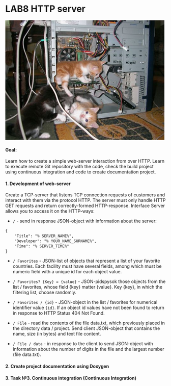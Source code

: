 # LAB8  HTTP server 

![Cat's server]( https://github.com/ZulusK/lab8/blob/master/res/cat.jpg "Cat's server")

#### Goal:
Learn how to create a simple web-server interaction from over HTTP. Learn to execute remote Git repository with the code, check the build project using continuous integration and code to create documentation project.

#### 1. Development of web-server

Create a TCP-server that listens TCP connection requests of customers and interact with them via the protocol HTTP. The server must only handle HTTP GET requests and return correctly-formed HTTP-response. Interface Server allows you to access it on the HTTP-ways:

* `/` - send in response JSON-object with information about the server:
```
{
    "Title": "% SERVER_NAME%",
    "Developer": "% YOUR_NAME_SURNAME%",
    "Time": "% SERVER_TIME%"
}
```

* ``/ Favorites`` - JSON-list of objects that represent a list of your favorite countries. Each facility must have several fields, among which must be numeric field with a unique id for each object value.

* ``/ Favorites? {Key} = {value}`` - JSON-pidspysok those objects from the list / favorites, whose field {key} matter {value}. Key {key}, in which the filtering list, choose randomly.

* ``/ Favorites / {id}`` - JSON-object in the list / favorites for numerical identifier value ``{id}``. If an object id values have not been found to return in response to HTTP Status 404 Not Found.

* ``/ File`` - read the contents of the file data.txt, which previously placed in the directory data / project. Send client JSON-object that contains the name, size (in bytes) and text file content.

* ``/ File / data`` - in response to the client to send JSON-object with information about the number of digits in the file and the largest number (file data.txt).

#### 2. Create project documentation using Doxygen


#### 3. Task №3. Continuous integration (Continuous Integration)

